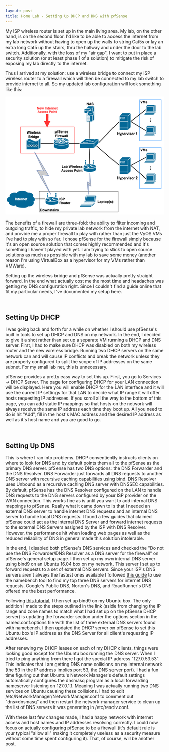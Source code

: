 ```yaml
---
layout: post
title: Home Lab - Setting Up DHCP and DNS with pfSense
---
```


My ISP wireless router is set up in the main living area. My lab, on the other hand, is on the second floor. I'd like to be able to access the internet from my lab network without having to open up the walls to string Cat5s or lay an extra long Cat5 up the stairs, thru the hallway and under the door to the lab switch. Additionally, with the loss of my "air gap", I want to put in place a security solution (or at least phase 1 of a solution) to mitigate the risk of exposing my lab directly to the internet. 

Thus I arrived at my solution: use a wireless bridge to connect my ISP wireless router to a firewall which will then be connected to my lab switch to provide internet to all. So my updated lab configuration will look something like this:

<img src="/images/posts/2017-05-14/lab_phase_1.png" alt="Lab Phase 1 Network Diagram"/> 

The benefits of a firewall are three-fold: the ability to filter incoming and outgoing traffic, to hide my private lab network from the internet with NAT, and provide me a proper firewall to play with rather than just the VyOS VMs I've had to play with so far. I chose pfSense for the firewall simply because it's an open source solution that comes highly recommended and it's something I haven't played with yet. I am trying to stick to open source solutions as much as possible with my lab to save some money (another reason I'm using VirtualBox as a hypervisor for my VMs rather than VMWare). 

Setting up the wireless bridge and pfSense was actually pretty straight forward. In the end what actually cost me the most time and headaches was getting my DNS configuration right. Since I couldn't find a guide online that fit my particular needs, I've documented my setup here.

<br/>
<h2>Setting Up DHCP</h2>
I was going back and forth for a while on whether I should use pfSense's built in tools to set up DHCP and DNS on my network. In the end, I decided to give it a shot rather than set up a separate VM running a DHCP and DNS server. First, I had to make sure DHCP was disabled on both my wireless router and the new wireless bridge. Running two DHCP servers on the same network can and will cause IP conflicts and break the network unless they are properly configured to split the scope of IP addresses on the same subnet. For my small lab net, this is unnecessary. 

pfSense provides a pretty easy way to set this up. First, you go to Services -> DHCP Server. The page for configuring DHCP for your LAN connection will be displayed. Here you will enable DHCP for the LAN interface and it will use the current IP settings for that LAN to decide what IP range it will offer hosts requesting IP addresses. If you scroll all the way to the bottom of this page, you can add static IP mappings so that hosts on the network will always receive the same IP address each time they boot up. All you need to do is hit "Add", fill in the host's MAC address and the desired IP address as well as it's host name and you are good to go. 

<br/>
<h2>Setting Up DNS</h2>
This is where I ran into problems. DHCP conventiently instructs clients on where to look for DNS and by default points them all to the pfSense as the primary DNS server. pfSense has two DNS options: the DNS Forwarder and the DNS Resolver. DNS Forwarder just forwards all DNS requests to another DNS server with recursive caching capabilities using bind. DNS Resolver uses Unbound as a recursive caching DNS server with DNSSEC capabilities. By default, pfSense has the DNS Resolver configured on the LAN to handle DNS requests to the DNS servers configured by your ISP provider on the WAN connection. This works fine as is until you want to add internal DNS mappings to pfSense. Really what it came down to is that I needed an external DNS server to handle internet DNS requests and an internal DNS server to handle local DNS requests. I found a few guides that claimed pfSense could act as the internal DNS Server and forward internet requests to the external DNS Servers assigned by the ISP with DNS Resolver. However, the performance hit when loading web pages as well as the reduced reliability of DNS in general made this solution intolerable. 

In the end, I disabled both pfSense's DNS services and checked the "Do not use the DNS Forwarder/DNS Resolver as a DNS server for the firewall" on pfSense's general setup page. I then set up my own internal DNS server using bind9 on an Ubuntu 16.04 box on my network. This server I set up to forward requests to a set of external DNS servers. Since your ISP's DNS servers aren't always the fastest ones available I followed <a href="//www.ceos3c.com/2016/11/29/improve-surfing-speed-with-namebench/" >this guide</a> to use the namebench tool to find my top three DNS servers for internet DNS requests. Google's Public DNS, Norton's DNS, and RoadRunner's DNS offered me the best performance.

Following <a href="//www.digitalocean.com/community/tutorials/how-to-configure-bind-as-a-private-network-dns-server-on-ubuntu-16-04" >this tutorial</a>, I then set up bind9 on my Ubuntu box. The only addition I made to the steps outlined in the link (aside from changing the IP range and zone names to match what I had set up on the pfSense DHCP server) is updating the forwarder section under the options section in the named.conf.options file with the list of three external DNS servers found with namebench. I then updated the DHCP server on pfSense to set this Ubuntu box's IP address as the DNS Server for all client's requesting IP addresses. 

After renewing my DHCP leases on each of my DHCP clients, things were looking good except for the Ubuntu box running the DNS server. When I tried to ping anything from there I got the special IP address "127.0.53.53". This indicates that I am getting DNS name collisions on my internal network (the 53 in the IP address implies port 53, the DNS server port). I had a fun time figuring out that Ubuntu's Network Manager's default settings automatically configures the dnsmasq program as a local forwarding nameserver listening on 127.0.1.1. Meaning I was actually running two DNS services on Ubuntu causing these collisions. I had to edit /etc/NetworkManager/NetworkManager.conf to comment out "dns=dnsmasq" and then restart the network-manager service to clean up the list of DNS servers it was generating in /etc/resolv.conf.

With these last few changes made, I had a happy network with internet access and host names and IP addresses resolving correctly. I could now focus on actually configuring pfSense to be a firewall (it's default rule is your typical "allow all" making it completely useless as a security measure without some time spent configuring it). That, of course, will be another post.





